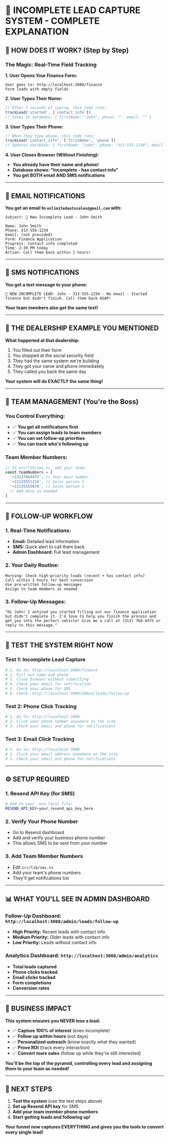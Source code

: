 # 🎯 INCOMPLETE LEAD CAPTURE SYSTEM - COMPLETE EXPLANATION

## **🤔 HOW DOES IT WORK? (Step by Step)**

### **The Magic: Real-Time Field Tracking**

**1. User Opens Your Finance Form:**
```
User goes to: http://localhost:3000/finance
Form loads with empty fields
```

**2. User Types Their Name:**
```javascript
// After 5 seconds of typing, this code runs:
trackLead('started', ['contact_info'])
// Saves to database: { firstName: "John", phone: "", email: "" }
```

**3. User Types Their Phone:**
```javascript
// When they type phone, this code runs:
trackLead('contact_info', ['firstName', 'phone'])
// Updates database: { firstName: "John", phone: "313-555-1234", email: "" }
```

**4. User Closes Browser (Without Finishing):**
- **You already have their name and phone!**
- **Database shows: "Incomplete - has contact info"**
- **You get BOTH email AND SMS notifications**

---

## **📧 EMAIL NOTIFICATIONS**

**You get an email to `unlimitedautosales@gmail.com` with:**
```
Subject: 🚗 New Incomplete Lead - John Smith

Name: John Smith
Phone: 313-555-1234
Email: (not provided)
Form: Finance Application
Progress: Contact info completed
Time: 2:30 PM today
Action: Call them back within 2 hours!
```

---

## **📱 SMS NOTIFICATIONS**

**You get a text message to your phone:**
```
🚗 NEW INCOMPLETE LEAD: John - 313-555-1234 - No email - Started finance but didn't finish. Call them back ASAP!
```

**Your team members also get the same text!**

---

## **🎯 THE DEALERSHIP EXAMPLE YOU MENTIONED**

**What happened at that dealership:**
1. You filled out their form
2. You stopped at the social security field
3. They had the same system we're building
4. They got your name and phone immediately
5. They called you back the same day

**Your system will do EXACTLY the same thing!**

---

## **👥 TEAM MANAGEMENT (You're the Boss)**

### **You Control Everything:**
- ✅ **You get all notifications first**
- ✅ **You can assign leads to team members**
- ✅ **You can set follow-up priorities**
- ✅ **You can track who's following up**

### **Team Member Numbers:**
```javascript
// In src/lib/sms.ts, add your team:
const teamNumbers = [
  '+13137664475', // Your main number
  '+13135551234', // Sales person 1
  '+13135555678', // Sales person 2
  // Add more as needed
]
```

---

## **🔄 FOLLOW-UP WORKFLOW**

### **1. Real-Time Notifications:**
- **Email:** Detailed lead information
- **SMS:** Quick alert to call them back
- **Admin Dashboard:** Full lead management

### **2. Your Daily Routine:**
```
Morning: Check high-priority leads (recent + has contact info)
Call within 2 hours for best conversion
Use pre-written follow-up messages
Assign to team members as needed
```

### **3. Follow-Up Messages:**
```
"Hi John! I noticed you started filling out our finance application but didn't complete it. I'd love to help you finish the process and get you into the perfect vehicle! Give me a call at (313) 766-4475 or reply to this message."
```

---

## **🧪 TEST THE SYSTEM RIGHT NOW**

### **Test 1: Incomplete Lead Capture**
```bash
# 1. Go to: http://localhost:3000/finance
# 2. Fill out name and phone
# 3. Close browser without submitting
# 4. Check your email for notification
# 5. Check your phone for SMS
# 6. Check: http://localhost:3000/admin/leads/follow-up
```

### **Test 2: Phone Click Tracking**
```bash
# 1. Go to: http://localhost:3000
# 2. Click your phone number anywhere on the site
# 3. Check your email and phone for notifications
```

### **Test 3: Email Click Tracking**
```bash
# 1. Go to: http://localhost:3000
# 2. Click your email address anywhere on the site
# 3. Check your email and phone for notifications
```

---

## **⚙️ SETUP REQUIRED**

### **1. Resend API Key (for SMS)**
```bash
# Add to your .env.local file:
RESEND_API_KEY=your_resend_api_key_here
```

### **2. Verify Your Phone Number**
- Go to Resend dashboard
- Add and verify your business phone number
- This allows SMS to be sent from your number

### **3. Add Team Member Numbers**
- Edit `src/lib/sms.ts`
- Add your team's phone numbers
- They'll get notifications too

---

## **📊 WHAT YOU'LL SEE IN ADMIN DASHBOARD**

### **Follow-Up Dashboard:** `http://localhost:3000/admin/leads/follow-up`
- **High Priority:** Recent leads with contact info
- **Medium Priority:** Older leads with contact info
- **Low Priority:** Leads without contact info

### **Analytics Dashboard:** `http://localhost:3000/admin/analytics`
- **Total leads captured**
- **Phone clicks tracked**
- **Email clicks tracked**
- **Form completions**
- **Conversion rates**

---

## **🎯 BUSINESS IMPACT**

**This system ensures you NEVER lose a lead:**
- ✅ **Capture 100% of interest** (even incomplete)
- ✅ **Follow up within hours** (not days)
- ✅ **Personalized outreach** (know exactly what they wanted)
- ✅ **Prove ROI** (track every interaction)
- ✅ **Convert more sales** (follow up while they're still interested)

**You'll be the top of the pyramid, controlling every lead and assigning them to your team as needed!**

---

## **🚀 NEXT STEPS**

1. **Test the system** (use the test steps above)
2. **Set up Resend API key** for SMS
3. **Add your team member phone numbers**
4. **Start getting leads and following up!**

**Your funnel now captures EVERYTHING and gives you the tools to convert every single lead!**
